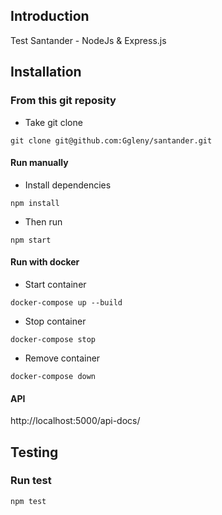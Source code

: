 Introduction
-------------
Test Santander - NodeJs & Express.js 

Installation
-------------
### From this git reposity
- Take git clone 
```
git clone git@github.com:Ggleny/santander.git
```
#### Run manually
- Install dependencies
```
npm install
```
- Then run
```
npm start
```
#### Run with docker
- Start container
```
docker-compose up --build 
```
- Stop container
```
docker-compose stop 
```
- Remove container
```
docker-compose down 
```

#### API 

http://localhost:5000/api-docs/


Testing
-------------
### Run test
```
npm test 
```



